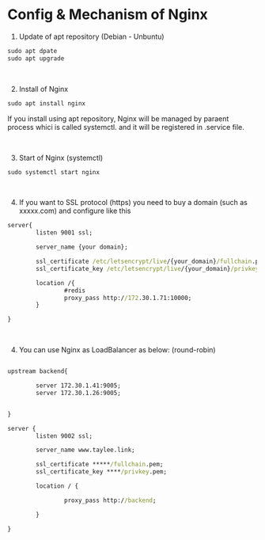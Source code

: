   # Config & Mechanism of Nginx

1. Update of apt repository (Debian - Unbuntu)
```bat
sudo apt dpate
sudo apt upgrade
```

 &nbsp; 


2. Install of Nginx
```bat
sudo apt install nginx
```

If you install using apt repository, Nginx will be managed by paraent process whici is called systemctl. and it will be registered in .service file.

 &nbsp;

3. Start of Nginx (systemctl)
 ```bat
 sudo systemctl start nginx
 ```

&nbsp;

4. If you want to SSL protocol (https) you need to buy a domain (such as xxxxx.com) and configure like this
```bat
server{
        listen 9001 ssl;

        server_name {your domain};

        ssl_certificate /etc/letsencrypt/live/{your_domain}/fullchain.pem;
        ssl_certificate_key /etc/letsencrypt/live/{your_domain}/privkey.pem;

        location /{
                #redis
                proxy_pass http://172.30.1.71:10000;
        }

}
```

&nbsp;

4. You can use Nginx as LoadBalancer as below: (round-robin)
```bat

upstream backend{

        server 172.30.1.41:9005;
        server 172.30.1.26:9005;


}

server {
        listen 9002 ssl;

        server_name www.taylee.link;

        ssl_certificate *****/fullchain.pem;
        ssl_certificate_key ****/privkey.pem;

        location / {

                proxy_pass http://backend;

        }

}


```

